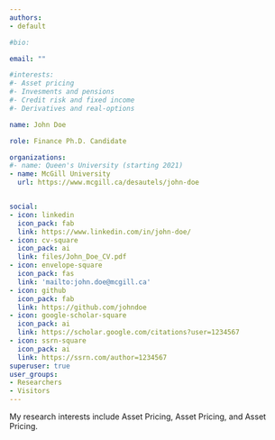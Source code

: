 ```yaml
---
authors:
- default

#bio:

email: ""

#interests:
#- Asset pricing
#- Invesments and pensions
#- Credit risk and fixed income
#- Derivatives and real-options

name: John Doe

role: Finance Ph.D. Candidate

organizations:
#- name: Queen's University (starting 2021)
- name: McGill University
  url: https://www.mcgill.ca/desautels/john-doe


social:
- icon: linkedin
  icon_pack: fab
  link: https://www.linkedin.com/in/john-doe/
- icon: cv-square
  icon_pack: ai
  link: files/John_Doe_CV.pdf
- icon: envelope-square
  icon_pack: fas
  link: 'mailto:john.doe@mcgill.ca'
- icon: github
  icon_pack: fab
  link: https://github.com/johndoe
- icon: google-scholar-square
  icon_pack: ai
  link: https://scholar.google.com/citations?user=1234567
- icon: ssrn-square
  icon_pack: ai
  link: https://ssrn.com/author=1234567
superuser: true
user_groups:
- Researchers
- Visitors
---
```

My research interests include Asset Pricing, Asset Pricing, and Asset Pricing.

